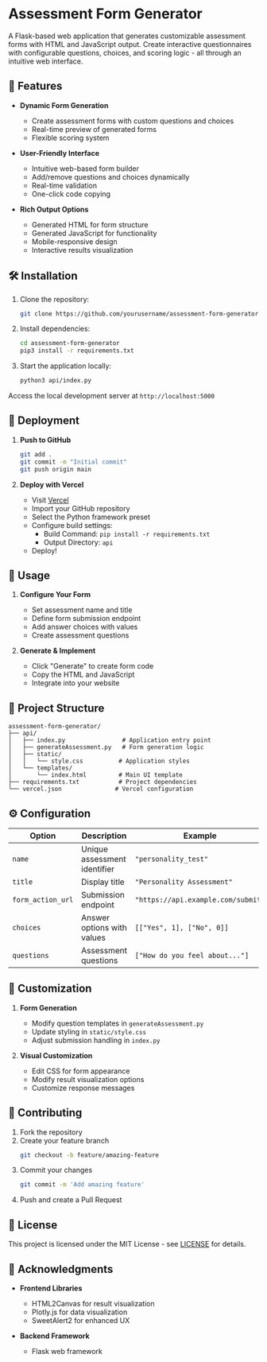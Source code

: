 # Assessment Form Generator

A Flask-based web application that generates customizable assessment forms with HTML and JavaScript output. Create interactive questionnaires with configurable questions, choices, and scoring logic - all through an intuitive web interface.

## 🚀 Features

- **Dynamic Form Generation**
  - Create assessment forms with custom questions and choices
  - Real-time preview of generated forms
  - Flexible scoring system

- **User-Friendly Interface**
  - Intuitive web-based form builder
  - Add/remove questions and choices dynamically
  - Real-time validation
  - One-click code copying

- **Rich Output Options**
  - Generated HTML for form structure
  - Generated JavaScript for functionality
  - Mobile-responsive design
  - Interactive results visualization

## 🛠️ Installation

1. Clone the repository:
   ```bash
   git clone https://github.com/yourusername/assessment-form-generator.git
   ```

2. Install dependencies:
   ```bash
   cd assessment-form-generator
   pip3 install -r requirements.txt
   ```

3. Start the application locally:
   ```bash
   python3 api/index.py
   ```

Access the local development server at `http://localhost:5000`

## 🚀 Deployment

1. **Push to GitHub**
   ```bash
   git add .
   git commit -m "Initial commit"
   git push origin main
   ```

2. **Deploy with Vercel**
   - Visit [Vercel](https://vercel.com)
   - Import your GitHub repository
   - Select the Python framework preset
   - Configure build settings:
     - Build Command: `pip install -r requirements.txt`
     - Output Directory: `api`
   - Deploy!

## 📖 Usage

1. **Configure Your Form**
   - Set assessment name and title
   - Define form submission endpoint
   - Add answer choices with values
   - Create assessment questions

2. **Generate & Implement**
   - Click "Generate" to create form code
   - Copy the HTML and JavaScript
   - Integrate into your website

## 📁 Project Structure

```
assessment-form-generator/
├── api/
│   ├── index.py                # Application entry point
│   ├── generateAssessment.py   # Form generation logic
│   ├── static/
│   │   └── style.css          # Application styles
│   └── templates/
│       └── index.html         # Main UI template
├── requirements.txt           # Project dependencies
└── vercel.json               # Vercel configuration
```

## ⚙️ Configuration

| Option | Description | Example |
|--------|------------|---------|
| `name` | Unique assessment identifier | `"personality_test"` |
| `title` | Display title | `"Personality Assessment"` |
| `form_action_url` | Submission endpoint | `"https://api.example.com/submit"` |
| `choices` | Answer options with values | `[["Yes", 1], ["No", 0]]` |
| `questions` | Assessment questions | `["How do you feel about..."]` |

## 🔧 Customization

1. **Form Generation**
   - Modify question templates in `generateAssessment.py`
   - Update styling in `static/style.css`
   - Adjust submission handling in `index.py`

2. **Visual Customization**
   - Edit CSS for form appearance
   - Modify result visualization options
   - Customize response messages

## 🤝 Contributing

1. Fork the repository
2. Create your feature branch
   ```bash
   git checkout -b feature/amazing-feature
   ```
3. Commit your changes
   ```bash
   git commit -m 'Add amazing feature'
   ```
4. Push and create a Pull Request

## 📄 License

This project is licensed under the MIT License - see [LICENSE](LICENSE) for details.

## 🙏 Acknowledgments

- **Frontend Libraries**
  - HTML2Canvas for result visualization
  - Plotly.js for data visualization
  - SweetAlert2 for enhanced UX

- **Backend Framework**
  - Flask web framework